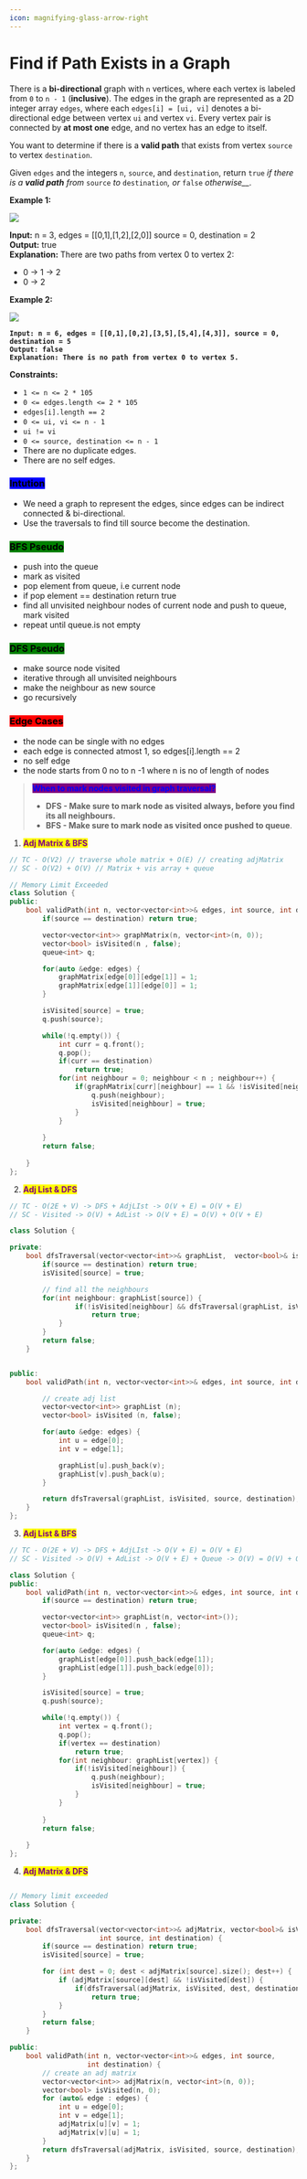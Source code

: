 ```yaml
---
icon: magnifying-glass-arrow-right
---
```


# Find if Path Exists in a Graph

There is a **bi-directional** graph with `n` vertices, where each vertex is labeled from `0` to `n - 1` (**inclusive**). The edges in the graph are represented as a 2D integer array `edges`, where each `edges[i] = [ui, vi]` denotes a bi-directional edge between vertex `ui` and vertex `vi`. Every vertex pair is connected by **at most one** edge, and no vertex has an edge to itself.

You want to determine if there is a **valid path** that exists from vertex `source` to vertex `destination`.

Given `edges` and the integers `n`, `source`, and `destination`, return `true` _if there is a **valid path** from_ `source` _to_ `destination`_, or_ `false` _otherwise\_\_._

**Example 1:**

![](https://assets.leetcode.com/uploads/2021/08/14/validpath-ex1.png)

**Input:** n = 3, edges = \[\[0,1],\[1,2],\[2,0]] source = 0, destination = 2\
**Output:** true\
**Explanation:** There are two paths from vertex 0 to vertex 2:

* 0 → 1 → 2
* 0 → 2

**Example 2:**

![](https://assets.leetcode.com/uploads/2021/08/14/validpath-ex2.png)

<pre><code><strong>Input: n = 6, edges = [[0,1],[0,2],[3,5],[5,4],[4,3]], source = 0, destination = 5
</strong><strong>Output: false
</strong><strong>Explanation: There is no path from vertex 0 to vertex 5.
</strong></code></pre>

**Constraints:**

* `1 <= n <= 2 * 105`
* `0 <= edges.length <= 2 * 105`
* `edges[i].length == 2`
* `0 <= ui, vi <= n - 1`
* `ui != vi`
* `0 <= source, destination <= n - 1`
* There are no duplicate edges.
* There are no self edges.

### <mark style="background-color:blue;">**Intution**</mark>

* We need a graph to represent the edges, since edges can be indirect connected & bi-directional.
* Use the traversals to find till source become the destination.

### <mark style="background-color:green;">**BFS Pseudo**</mark>

* push into the queue
* mark as visited
* pop element from queue, i.e current node
* if pop element == destination return true
* find all unvisited neighbour nodes of current node and push to queue, mark visited
* repeat until queue.is not empty

### <mark style="background-color:green;">**DFS Pseudo**</mark>

* make source node visited
* iterative through all unvisited neighbours
* make the neighbour as new source
* go recursively

### <mark style="background-color:red;">**Edge Cases**</mark>

* the node can be single with no edges
* each edge is connected atmost 1, so edges\[i].length == 2
* no self edge
* the node starts from 0 no to n -1 where n is no of length of nodes

> <mark style="color:blue;background-color:purple;">**When to mark nodes visited in graph traversal?**</mark>
>
> * **DFS - Make sure to mark node as visited always, before you find its all neighbours.**
> * **BFS - Make sure to mark node as visited once pushed to queue**.



1. <mark style="color:purple;">**Adj Matrix & BFS**</mark>

```cpp
// TC - O(V2) // traverse whole matrix + O(E) // creating adjMatrix
// SC - O(V2) + O(V) // Matrix + vis array + queue

// Memory Limit Exceeded
class Solution {
public:
    bool validPath(int n, vector<vector<int>>& edges, int source, int destination) {
        if(source == destination) return true;

        vector<vector<int>> graphMatrix(n, vector<int>(n, 0));        
        vector<bool> isVisited(n , false);
        queue<int> q;

        for(auto &edge: edges) {
            graphMatrix[edge[0]][edge[1]] = 1;
            graphMatrix[edge[1]][edge[0]] = 1;
        }

        isVisited[source] = true;
        q.push(source);

        while(!q.empty()) {
            int curr = q.front();
            q.pop();
            if(curr == destination)
                return true;
            for(int neighbour = 0; neighbour < n ; neighbour++) {
                if(graphMatrix[curr][neighbour] == 1 && !isVisited[neighbour]) {
                    q.push(neighbour);
                    isVisited[neighbour] = true;
                }
            }
            
        }
        return false;
        
    }
};
```



2. <mark style="color:purple;">**Adj List & DFS**</mark>

```cpp
// TC - O(2E + V) -> DFS + AdjLIst -> O(V + E) = O(V + E)
// SC - Visited -> O(V) + AdList -> O(V + E) = O(V) + O(V + E)

class Solution {

private:
    bool dfsTraversal(vector<vector<int>>& graphList,  vector<bool>& isVisited , int source, int destination) {
	    if(source == destination) return true;
        isVisited[source] = true;

        // find all the neighbours
        for(int neighbour: graphList[source]) {
                if(!isVisited[neighbour] && dfsTraversal(graphList, isVisited, neighbour, destination)) {
                    return true;         
            }
        }
        return false;
    }


public:
    bool validPath(int n, vector<vector<int>>& edges, int source, int destination) {

        // create adj list
        vector<vector<int>> graphList (n);
        vector<bool> isVisited (n, false);

        for(auto &edge: edges) { 
            int u = edge[0];
            int v = edge[1];

            graphList[u].push_back(v);
            graphList[v].push_back(u);
        }

        return dfsTraversal(graphList, isVisited, source, destination);
    }
};
```



3. <mark style="color:purple;">**Adj List & BFS**</mark>

```cpp
// TC - O(2E + V) -> DFS + AdjLIst -> O(V + E) = O(V + E)
// SC - Visited -> O(V) + AdList -> O(V + E) + Queue -> O(V) = O(V) + O(V + E) + O(V)

class Solution {
public:
    bool validPath(int n, vector<vector<int>>& edges, int source, int destination) {
        if(source == destination) return true;

        vector<vector<int>> graphList(n, vector<int>());        
        vector<bool> isVisited(n , false);
        queue<int> q;

        for(auto &edge: edges) {
            graphList[edge[0]].push_back(edge[1]);
            graphList[edge[1]].push_back(edge[0]);
        }

        isVisited[source] = true;
        q.push(source);

        while(!q.empty()) {
            int vertex = q.front();
            q.pop();
            if(vertex == destination)
                return true;
            for(int neighbour: graphList[vertex]) {
                if(!isVisited[neighbour]) {
                    q.push(neighbour);
                    isVisited[neighbour] = true;
                }
            }
            
        }
        return false;
        
    }
};
```



4. <mark style="color:purple;">**Adj Matrix & DFS**</mark>

```cpp

// Memory limit exceeded
class Solution {

private:
    bool dfsTraversal(vector<vector<int>>& adjMatrix, vector<bool>& isVisited,
                      int source, int destination) {
        if(source == destination) return true;
        isVisited[source] = true;

        for (int dest = 0; dest < adjMatrix[source].size(); dest++) {
            if (adjMatrix[source][dest] && !isVisited[dest]) {
				if(dfsTraversal(adjMatrix, isVisited, dest, destination))
					return true;
            }    
        }
        return false;
    }

public:
    bool validPath(int n, vector<vector<int>>& edges, int source,
                   int destination) {
        // create an adj matrix
        vector<vector<int>> adjMatrix(n, vector<int>(n, 0));
        vector<bool> isVisited(n, 0);
        for (auto& edge : edges) {
            int u = edge[0];
            int v = edge[1];
            adjMatrix[u][v] = 1;
            adjMatrix[v][u] = 1;
        }
        return dfsTraversal(adjMatrix, isVisited, source, destination);
    }
};
```
